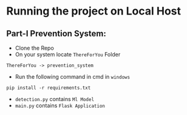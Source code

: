 # Running the project on Local Host

## Part-I Prevention System:

- Clone the Repo 
- On your system locate `ThereForYou` Folder
```
ThereForYou -> prevention_system
```
- Run the following command in cmd in `windows`

```
pip install -r requirements.txt
```

- `detection.py` contains `Ml Model`
- `main.py` contains `Flask Application`
